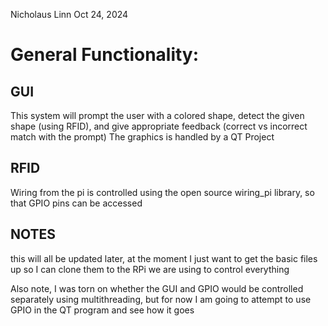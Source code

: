Nicholaus Linn
Oct 24, 2024

# General Functionality: 
## GUI
This system will prompt the user with a colored shape, detect the given shape (using RFID), and give appropriate feedback (correct vs incorrect match with the prompt)
The graphics is handled by a QT Project

## RFID
Wiring from the pi is controlled using the open source wiring_pi library, so that GPIO pins can be accessed

## NOTES
this will all be updated later, at the moment I just want to get the basic files up so I can clone them to the RPi we are using to control everything

Also note, I was torn on whether the GUI and GPIO would be controlled separately using multithreading, but for now I am going to attempt to use GPIO in the QT program and see how it goes
